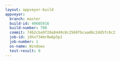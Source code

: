 ```yaml
---
layout: appveyor-build
appveyor:
  branch: master
  build-id: 49605916
  build-number: 706
  commit: 74b2cba9f28a8449c8c2569fbcaad6c2dd5fc0c2
  job-id: j8hxf34mr8w6p5p1
  job-number: 1
  os-name: Windows
  test-result: 0
---
```

